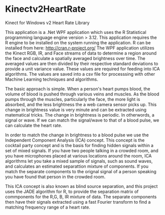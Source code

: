 # Kinectv2HeartRate
Kinect for Windows v2 Heart Rate Library

This application is a .Net WPF application which uses the R Statistical programming language engine version > 3.12. This application requires the R engine to be installed on the system running the application. R can be installed from here: http://cran.r-project.org/ The WPF application utilizes the Kinect RGB, IR, and Face streams of data to determine a region around the face and calculate a spatially averaged brightness over time. The averaged values are then divided by their respective standard deviations to provide a unit variance value. These values are required for feeding into ICA algorithms. The values are saved into a csv file for processsing with other Machine Learning techniques and algorithms.

The basic approach is simple. When a person's heart pumps blood, the volume of blood is pushed through various veins and muscles. As the blood pumps through the muscles, particularly the face, the more light is absorbed, and the less brightness the a web camera sensor picks up. This change in brightness value is very minute and can be extracted using matematical tricks. The change in brightness is periodic. In otherwords, a signal or wave. If we can match the signal/wave to that of a blood pulse, we can calculate the heart rate.

In order to match the change in brightness to a blood pulse we use the Independent Component Analysis (ICA) concept. This concept is the cocktail party concept and is the basis for finding hidden signals within a set of mixed signals. If you have two people talking in a crowded room, and you have microphones placed at various locations around the room, ICA algorithms let you take a mixed sample of signals, such as sound waves, and calculates an estimated separattion mixture of components. If you match the separate components to the orignal signal of a person speaking you have found that person in the crowded room.

This ICA concept is also known as blind source separation, and this project uses the JADE algorithm for R, to provide the separation matrix of commponents for the R,G, B, IR mixture of data. The separate components then have their signals extracted using a fast Fourier transform to find a matching frequency range of a heart rate.


